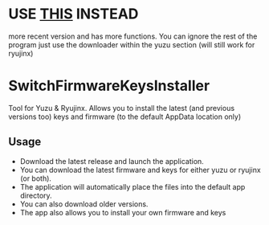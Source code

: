 # USE [THIS](https://github.com/Viren070/Emulator-Manager) INSTEAD
more recent version and has more functions. You can ignore the rest of the program just use the downloader within the yuzu section (will still work for ryujinx)
# SwitchFirmwareKeysInstaller
Tool for Yuzu &amp; Ryujinx. Allows you to install the latest (and previous versions too) keys and firmware (to the default AppData location only)

## Usage

- Download the latest release and launch the application.
- You can download the latest firmware and keys for either yuzu or ryujinx (or both). 
- The application will automatically place the files into the default app directory.
- You can also download older versions.
- The app also allows you to install your own firmware and keys
